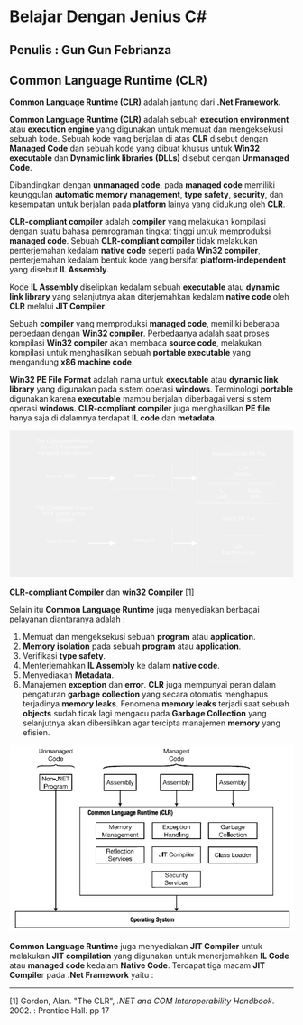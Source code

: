 # Belajar Dengan Jenius C#

## Penulis : Gun Gun Febrianza

## Common Language Runtime (CLR)

**Common Language Runtime (CLR)** adalah jantung dari **.Net Framework.** 

**Common Language Runtime (CLR)** adalah sebuah **execution environment** atau **execution engine** yang digunakan untuk memuat dan mengeksekusi sebuah kode. Sebuah kode yang berjalan di atas **CLR** disebut dengan **Managed Code** dan sebuah kode yang dibuat khusus untuk **Win32 executable** dan **Dynamic link libraries (DLLs)** disebut dengan **Unmanaged Code**. 

Dibandingkan dengan **unmanaged code**, pada **managed code** memiliki keunggulan **automatic memory management**, **type safety**, **security**, dan kesempatan untuk berjalan pada **platform** lainya yang didukung oleh **CLR**. 

**CLR-compliant compiler** adalah **compiler** yang melakukan kompilasi dengan suatu bahasa pemrograman tingkat tinggi untuk memproduksi **managed code**. Sebuah **CLR-compliant compiler** tidak melakukan penterjemahan kedalam **native code** seperti pada **Win32 compiler**, penterjemahan kedalam bentuk kode yang bersifat **platform-independent** yang disebut **IL Assembly**. 

Kode **IL Assembly** diselipkan kedalam sebuah **executable** atau **dynamic link library** yang selanjutnya akan diterjemahkan kedalam **native code** oleh **CLR** melalui **JIT Compiler**. 

Sebuah **compiler** yang memproduksi **managed code**, memiliki beberapa perbedaan dengan **Win32 compiler**. Perbedaanya adalah saat proses kompilasi **Win32 compiler** akan membaca **source code**, melakukan kompilasi untuk menghasilkan sebuah **portable executable** yang mengandung **x86 machine code**. 

**Win32 PE File Format** adalah nama untuk **executable** atau **dynamic link library** yang digunakan pada sistem operasi **windows**. Terminologi **portable** digunakan karena **executable** mampu berjalan diberbagai versi sistem operasi **windows**. **CLR-compliant compiler** juga menghasilkan **PE file** hanya saja di dalamnya terdapat **IL code** dan **metadata**.

![](../assets/CLRCompliant.png)

**CLR-compliant Compiler** dan **win32 Compiler** [1]

Selain itu **Common Language Runtime** juga menyediakan berbagai pelayanan diantaranya adalah :
1.	Memuat dan mengeksekusi sebuah **program** atau **application**.
2.	**Memory isolation** pada sebuah **program** atau **application**.
3.	Verifikasi **type safety**.
4.	Menterjemahkan **IL Assembly** ke dalam **native code**.
5.	Menyediakan **Metadata**.
6.	Manajemen **exception** dan **error**.
**CLR** juga mempunyai peran dalam pengaturan **garbage collection** yang secara otomatis menghapus terjadinya **memory leaks**. Fenomena **memory leaks** terjadi saat sebuah **objects** sudah tidak lagi mengacu pada **Garbage Collection** yang selanjutnya akan dibersihkan agar tercipta manajemen **memory** yang efisien.

![](../assets/ManagedUnmanagedCode.png)

**Common Language Runtime** juga menyediakan **JIT Compiler** untuk melakukan **JIT compilation** yang digunakan untuk menerjemahkan **IL Code** atau **managed code** kedalam **Native Code**. Terdapat tiga macam **JIT Compile**r pada **.Net Framework** yaitu :



---------------------

[1] Gordon, Alan. "The CLR", *.NET and COM Interoperability Handbook*. 2002. : Prentice Hall. pp 17